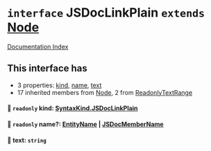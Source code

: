 # `interface` JSDocLinkPlain `extends` [Node](../interface.Node/README.md)

[Documentation Index](../README.md)

## This interface has

- 3 properties:
[kind](#-readonly-kind-syntaxkindjsdoclinkplain),
[name](#-readonly-name-entityname--jsdocmembername),
[text](#-text-string)
- 17 inherited members from [Node](../interface.Node/README.md), 2 from [ReadonlyTextRange](../interface.ReadonlyTextRange/README.md)


#### 📄 `readonly` kind: [SyntaxKind.JSDocLinkPlain](../enum.SyntaxKind/README.md#jsdoclinkplain--327)



#### 📄 `readonly` name?: [EntityName](../type.EntityName/README.md) | [JSDocMemberName](../interface.JSDocMemberName/README.md)



#### 📄 text: `string`



